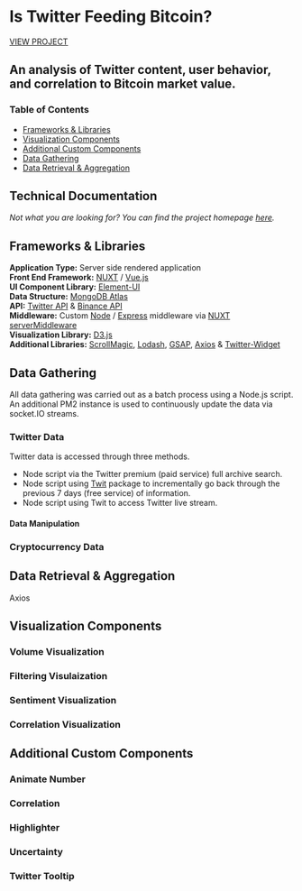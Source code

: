 # Is Twitter Feeding Bitcoin? 
[VIEW PROJECT](http://neiloliver.co/influence)
## An analysis of Twitter content, user behavior, and correlation to Bitcoin market value.

### Table of Contents
- [Frameworks & Libraries](#frameworks--libraries)
- [Visualization Components](#visualization-components)
- [Additional Custom Components](#additional-custom-components)
- [Data Gathering](#data-gathering)
- [Data Retrieval & Aggregation](#data-retrieval--aggregation)

## Technical Documentation
*Not what you are looking for? You can find the project homepage [here](../).*

## Frameworks & Libraries
**Application Type:** Server side rendered application  
**Front End Framework:** [NUXT](https://nuxtjs.org) / [Vue.js](https://vuejs.org)  
**UI Component Library:** [Element-UI](https://element.eleme.io/#/en-US)  
**Data Structure:** [MongoDB Atlas](https://www.mongodb.com/cloud/atlas)  
**API:** [Twitter API](https://developer.twitter.com/en/docs) & [Binance API](https://github.com/binance-exchange/binance-api-node)  
**Middleware:** Custom [Node](https://nodejs.org/en/) / [Express](https://expressjs.com) middleware via [NUXT serverMiddleware](https://nuxtjs.org/api/configuration-servermiddleware/)  
**Visualization Library:** [D3.js](https://d3js.org)  
**Additional Libraries:** [ScrollMagic](http://scrollmagic.io), [Lodash](https://lodash.com), [GSAP](https://greensock.com/gsap/), [Axios](https://github.com/axios/axios) & [Twitter-Widget](https://developer.twitter.com/en/docs/twitter-for-websites/javascript-api/overview)  

## Data Gathering
All data gathering was carried out as a batch process using a Node.js script. An additional PM2 instance is used to continuously update the data via socket.IO streams. 
### Twitter Data
Twitter data is accessed through three methods.
- Node script via the Twitter premium (paid service) full archive search. 
- Node script using [Twit](https://github.com/ttezel/twit) package to incrementally go back through the previous 7 days (free service) of information.
- Node script using Twit to access Twitter live stream.
#### Data Manipulation
  
### Cryptocurrency Data

## Data Retrieval & Aggregation
Axios

## Visualization Components
### Volume Visualization

### Filtering Visulaization

### Sentiment Visualization

### Correlation Visualization

## Additional Custom Components
### Animate Number

### Correlation

### Highlighter

### Uncertainty

### Twitter Tooltip

